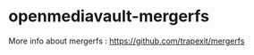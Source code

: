 openmediavault-mergerfs
=======================

More info about mergerfs : https://github.com/trapexit/mergerfs
